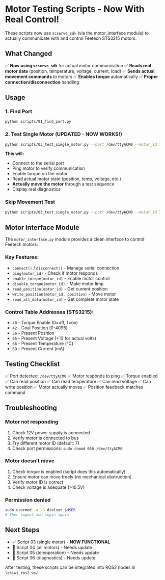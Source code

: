 # Motor Testing Scripts - Now With Real Control!

These scripts now use `scservo_sdk` (via the motor_interface module) to actually communicate with and control Feetech STS3215 motors.

## What Changed

✅ **Now using `scservo_sdk`** for actual motor communication
✅ **Reads real motor data** (position, temperature, voltage, current, load)
✅ **Sends actual movement commands** to motors
✅ **Enables torque** automatically
✅ **Proper connection/disconnection** handling

## Usage

### 1. Find Port
```bash
python scripts/01_find_port.py
```

### 2. Test Single Motor (UPDATED - NOW WORKS!)
```bash
python scripts/03_test_single_motor.py --port /dev/ttyACM0 --motor_id 7
```

**This will:**
- Connect to the serial port
- Ping motor to verify communication
- Enable torque on the motor
- Read actual motor state (position, temp, voltage, etc.)
- **Actually move the motor** through a test sequence
- Display real diagnostics

### Skip Movement Test
```bash
python scripts/03_test_single_motor.py --port /dev/ttyACM0 --motor_id 7 --skip_movement
```

## Motor Interface Module

The `motor_interface.py` module provides a clean interface to control Feetech motors:

### Key Features:
- `connect()` / `disconnect()` - Manage serial connection
- `ping(motor_id)` - Check if motor responds
- `enable_torque(motor_id)` - Enable motor control
- `disable_torque(motor_id)` - Make motor limp
- `read_position(motor_id)` - Get current position
- `write_position(motor_id, position)` - Move motor
- `read_all_data(motor_id)` - Get complete motor state

### Control Table Addresses (STS3215):
- `40` - Torque Enable (0=off, 1=on)
- `42` - Goal Position (0-4095)
- `56` - Present Position
- `65` - Present Voltage (÷10 for actual volts)
- `66` - Present Temperature (°C)
- `69` - Present Current (mA)

## Testing Checklist

✅ Port detected: `/dev/ttyACM0`
✅ Motor responds to ping
✅ Torque enabled
✅ Can read position
✅ Can read temperature
✅ Can read voltage
✅ Can write position
✅ Motor actually moves
✅ Position feedback matches command

## Troubleshooting

### Motor not responding
1. Check 12V power supply is connected
2. Verify motor is connected to bus
3. Try different motor ID (default: 7)
4. Check port permissions: `sudo chmod 666 /dev/ttyACM0`

### Motor doesn't move
1. Check torque is enabled (script does this automatically)
2. Ensure motor can move freely (no mechanical obstruction)
3. Verify motor ID is correct
4. Check voltage is adequate (>10.5V)

### Permission denied
```bash
sudo usermod -a -G dialout $USER
# Then logout and login again
```

## Next Steps

- ✅ Script 03 (single motor) - **NOW FUNCTIONAL**
- 🚧 Script 04 (all motors) - Needs update
- 🚧 Script 05 (teleoperation) - Needs update
- 🚧 Script 06 (diagnostics) - Needs update

After testing, these scripts can be integrated into ROS2 nodes in `lekiwi_ros2_ws/`.

